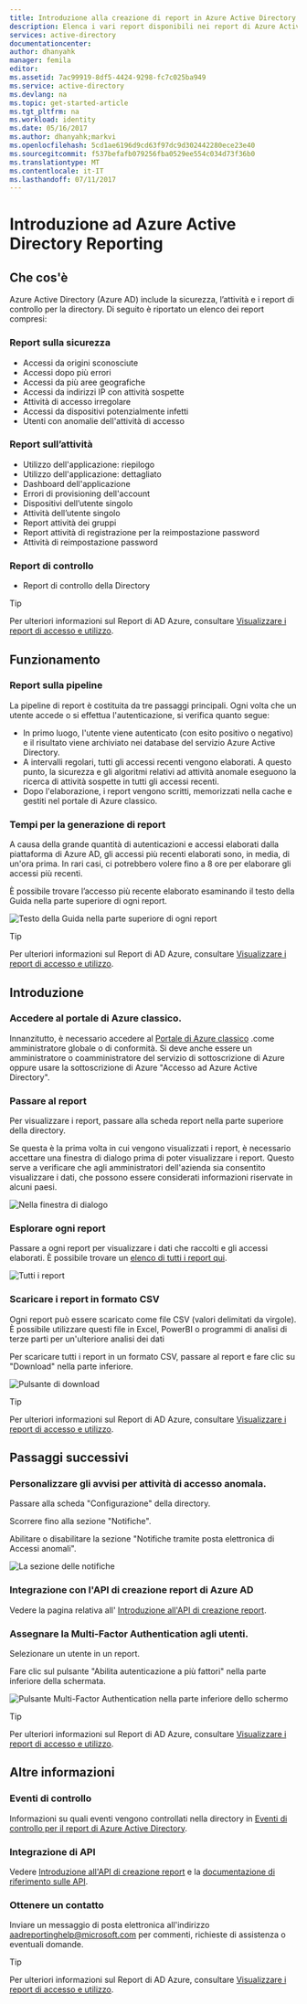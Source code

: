 ```yaml
---
title: Introduzione alla creazione di report in Azure Active Directory | Microsoft Azure
description: Elenca i vari report disponibili nei report di Azure Active Directory
services: active-directory
documentationcenter: 
author: dhanyahk
manager: femila
editor: 
ms.assetid: 7ac99919-8df5-4424-9298-fc7c025ba949
ms.service: active-directory
ms.devlang: na
ms.topic: get-started-article
ms.tgt_pltfrm: na
ms.workload: identity
ms.date: 05/16/2017
ms.author: dhanyahk;markvi
ms.openlocfilehash: 5cd1ae6196d9cd63f97dc9d302442280ece23e40
ms.sourcegitcommit: f537befafb079256fba0529ee554c034d73f36b0
ms.translationtype: MT
ms.contentlocale: it-IT
ms.lasthandoff: 07/11/2017
---
```

# <a name="getting-started-with-azure-active-directory-reporting"></a>Introduzione ad Azure Active Directory Reporting
## <a name="what-it-is"></a>Che cos'è
Azure Active Directory (Azure AD) include la sicurezza, l’attività e i report di controllo per la directory. Di seguito è riportato un elenco dei report compresi:

### <a name="security-reports"></a>Report sulla sicurezza
* Accessi da origini sconosciute
* Accessi dopo più errori
* Accessi da più aree geografiche
* Accessi da indirizzi IP con attività sospette
* Attività di accesso irregolare
* Accessi da dispositivi potenzialmente infetti
* Utenti con anomalie dell'attività di accesso

### <a name="activity-reports"></a>Report sull’attività
* Utilizzo dell'applicazione: riepilogo
* Utilizzo dell'applicazione: dettagliato
* Dashboard dell'applicazione
* Errori di provisioning dell'account
* Dispositivi dell’utente singolo
* Attività dell’utente singolo
* Report attività dei gruppi
* Report attività di registrazione per la reimpostazione password
* Attività di reimpostazione password

### <a name="audit-reports"></a>Report di controllo
* Report di controllo della Directory

> [!TIP]
> Per ulteriori informazioni sul Report di AD Azure, consultare [Visualizzare i report di accesso e utilizzo](active-directory-view-access-usage-reports.md).
> 
> 

## <a name="how-it-works"></a>Funzionamento
### <a name="reporting-pipeline"></a>Report sulla pipeline
La pipeline di report è costituita da tre passaggi principali. Ogni volta che un utente accede o si effettua l'autenticazione, si verifica quanto segue:

* In primo luogo, l'utente viene autenticato (con esito positivo o negativo) e il risultato viene archiviato nei database del servizio Azure Active Directory.
* A intervalli regolari, tutti gli accessi recenti vengono elaborati. A questo punto, la sicurezza e gli algoritmi relativi ad attività anomale eseguono la ricerca di attività sospette in tutti gli accessi recenti.
* Dopo l'elaborazione, i report vengono scritti, memorizzati nella cache e gestiti nel portale di Azure classico.

### <a name="report-generation-times"></a>Tempi per la generazione di report
A causa della grande quantità di autenticazioni e accessi elaborati dalla piattaforma di Azure AD, gli accessi più recenti elaborati sono, in media, di un'ora prima. In rari casi, ci potrebbero volere fino a 8 ore per elaborare gli accessi più recenti.

È possibile trovare l’accesso più recente elaborato esaminando il testo della Guida nella parte superiore di ogni report.

![Testo della Guida nella parte superiore di ogni report](./media/active-directory-reporting-getting-started/reportingWatermark.PNG)

> [!TIP]
> Per ulteriori informazioni sul Report di AD Azure, consultare [Visualizzare i report di accesso e utilizzo](active-directory-view-access-usage-reports.md).
> 
> 

## <a name="getting-started"></a>Introduzione
### <a name="sign-into-the-azure-classic-portal"></a>Accedere al portale di Azure classico.
Innanzitutto, è necessario accedere al [Portale di Azure classico](https://manage.windowsazure.com) .come amministratore globale o di conformità. Si deve anche essere un amministratore o coamministratore del servizio di sottoscrizione di Azure oppure usare la sottoscrizione di Azure "Accesso ad Azure Active Directory".

### <a name="navigate-to-reports"></a>Passare al report
Per visualizzare i report, passare alla scheda report nella parte superiore della directory.

Se questa è la prima volta in cui vengono visualizzati i report, è necessario accettare una finestra di dialogo prima di poter visualizzare i report. Questo serve a verificare che agli amministratori dell'azienda sia consentito visualizzare i dati, che possono essere considerati informazioni riservate in alcuni paesi.

![Nella finestra di dialogo](./media/active-directory-reporting-getting-started/dialogBox.png)

### <a name="explore-each-report"></a>Esplorare ogni report
Passare a ogni report per visualizzare i dati che raccolti e gli accessi elaborati. È possibile trovare un [elenco di tutti i report qui](active-directory-reporting-guide.md).

![Tutti i report](./media/active-directory-reporting-getting-started/reportsMain.png)

### <a name="download-the-reports-as-csv"></a>Scaricare i report in formato CSV
Ogni report può essere scaricato come file CSV (valori delimitati da virgole). È possibile utilizzare questi file in Excel, PowerBI o programmi di analisi di terze parti per un'ulteriore analisi dei dati

Per scaricare tutti i report in un formato CSV, passare al report e fare clic su "Download" nella parte inferiore.

![Pulsante di download](./media/active-directory-reporting-getting-started/downloadButton.png)

> [!TIP]
> Per ulteriori informazioni sul Report di AD Azure, consultare [Visualizzare i report di accesso e utilizzo](active-directory-view-access-usage-reports.md).
> 
> 

## <a name="next-steps"></a>Passaggi successivi
### <a name="customize-alerts-for-anomalous-sign-in-activity"></a>Personalizzare gli avvisi per attività di accesso anomala.
Passare alla scheda "Configurazione" della directory.

Scorrere fino alla sezione "Notifiche".

Abilitare o disabilitare la sezione "Notifiche tramite posta elettronica di Accessi anomali".

![La sezione delle notifiche](./media/active-directory-reporting-getting-started/notificationsSection.png)

### <a name="integrate-with-the-azure-ad-reporting-api"></a>Integrazione con l'API di creazione report di Azure AD
Vedere la pagina relativa all' [Introduzione all'API di creazione report](active-directory-reporting-api-getting-started.md).

### <a name="engage-multi-factor-authentication-on-users"></a>Assegnare la Multi-Factor Authentication agli utenti.
Selezionare un utente in un report.

Fare clic sul pulsante "Abilita autenticazione a più fattori" nella parte inferiore della schermata.

![Pulsante Multi-Factor Authentication nella parte inferiore dello schermo](./media/active-directory-reporting-getting-started/mfaButton.png)

> [!TIP]
> Per ulteriori informazioni sul Report di AD Azure, consultare [Visualizzare i report di accesso e utilizzo](active-directory-view-access-usage-reports.md).
> 
> 

## <a name="learn-more"></a>Altre informazioni
### <a name="audit-events"></a>Eventi di controllo
Informazioni su quali eventi vengono controllati nella directory in [Eventi di controllo per il report di Azure Active Directory](active-directory-reporting-audit-events.md).

### <a name="api-integration"></a>Integrazione di API
Vedere [Introduzione all'API di creazione report](active-directory-reporting-api-getting-started.md) e la [documentazione di riferimento sulle API](https://msdn.microsoft.com/library/azure/mt126081.aspx).

### <a name="get-in-touch"></a>Ottenere un contatto
Inviare un messaggio di posta elettronica all'indirizzo [aadreportinghelp@microsoft.com](mailto:aadreportinghelp@microsoft.com) per commenti, richieste di assistenza o eventuali domande.

> [!TIP]
> Per ulteriori informazioni sul Report di AD Azure, consultare [Visualizzare i report di accesso e utilizzo](active-directory-view-access-usage-reports.md).
> 
> 


